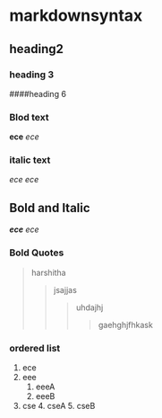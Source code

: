 # markdownsyntax
## heading2
### heading 3
####heading 6
### Blod text
**ece**
_ece_
### italic text
*ece*
_ece_
## Bold and Italic
**_ece_**
_*ece*_
### Bold Quotes
> harshitha
>> jsajjas
>>>uhdajhj
>>>>gaehghjfhkask
### ordered list
1. ece
2. eee
    1. eeeA
    2. eeeB
3. cse
    4. cseA
    5. cseB





